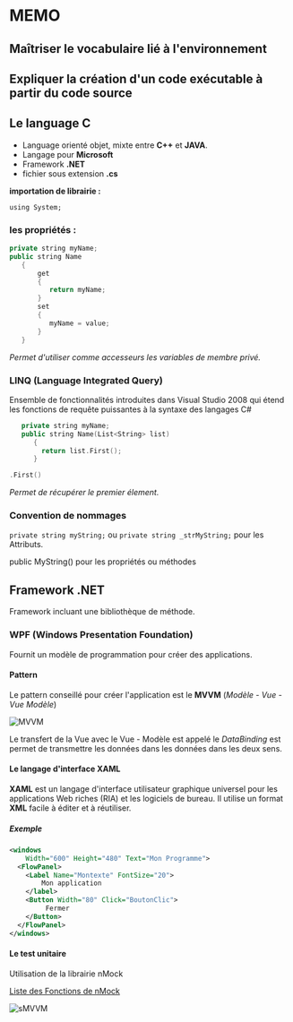 # MEMO

## Maîtriser le vocabulaire lié à l'environnement

## Expliquer la création d'un code exécutable à partir du code source

## Le language C

- Language orienté objet, mixte entre **C++** et **JAVA**.
- Langage pour **Microsoft**
- Framework **.NET**
- fichier sous extension **.cs**

**importation de librairie :**

`using System;`

### les propriétés :

```c++
private string myName;
public string Name
   {
       get
       {
          return myName;
       }
       set
       {
          myName = value;
       }
   }
```

_Permet d'utiliser comme accesseurs les variables de membre privé._

### LINQ (Language Integrated Query)

Ensemble de fonctionnalités introduites dans Visual Studio 2008 qui étend les fonctions de requête puissantes à la syntaxe des langages C#

```c++
   private string myName;
   public string Name(List<String> list)
      {
        return list.First();
      }
```

```c++
.First()
```

_Permet de récupérer le premier élement._

### Convention de nommages

`private string myString;` ou `private string _strMyString;` pour les Attributs.

public MyString() pour les propriétés ou méthodes

## Framework .NET

Framework incluant une bibliothèque de méthode.

### WPF (Windows Presentation Foundation)

Fournit un modèle de programmation pour créer des applications.

#### Pattern

Le pattern conseillé pour créer l'application est le **MVVM** (_Modèle - Vue - Vue Modèle_)

![MVVM](https://i-msdn.sec.s-msft.com/dynimg/IC564167.png)

Le transfert de la Vue avec le Vue - Modèle est appelé le _DataBinding_ est permet de transmettre les données dans les données dans les deux sens.

#### Le langage d'interface XAML

**XAML** est un langage d'interface utilisateur graphique universel pour les applications Web riches (RIA) et les logiciels de bureau. Il utilise un format **XML** facile à éditer et à réutiliser.

##### Exemple

```xml
<windows
    Width="600" Height="480" Text="Mon Programme">
  <FlowPanel>
    <Label Name="Montexte" FontSize="20">
        Mon application
    </label>
    <Button Width="80" Click="BoutonClic">
         Fermer
    </Button>
  </FlowPanel>
</windows>
```

#### Le test unitaire

Utilisation de la librairie nMock

[Liste des Fonctions de nMock](https://www.google.fr/url?sa=t&rct=j&q=&esrc=s&source=web&cd=1&cad=rja&uact=8&ved=0ahUKEwj61IrSyYPWAhUFWxQKHQohA80QFggtMAA&url=http%3A%2F%2Fcouvertstesting.blob.core.windows.net%2Fmenukaarten%2F2012%2F10%2F25%2F420679ec94ff810d88942155fa2f788e-NMock3CheatSheet.pdf&usg=AFQjCNGDIbvI9lQt1zMTEx35NuTCahZYFA)

![sMVVM](https://image.slidesharecdn.com/ravikumaronlinehotelbooking-140628072246-phpapp02/95/ravi-rana-hotel-management-ppt-7-638.jpg?cb=1403941005)
